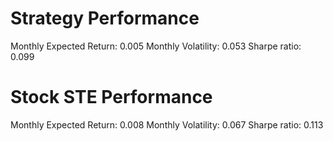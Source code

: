 # Strategy Performance
Monthly Expected Return: 0.005
Monthly Volatility: 0.053
Sharpe ratio: 0.099
# Stock STE Performance
Monthly Expected Return: 0.008
Monthly Volatility: 0.067
Sharpe ratio: 0.113
